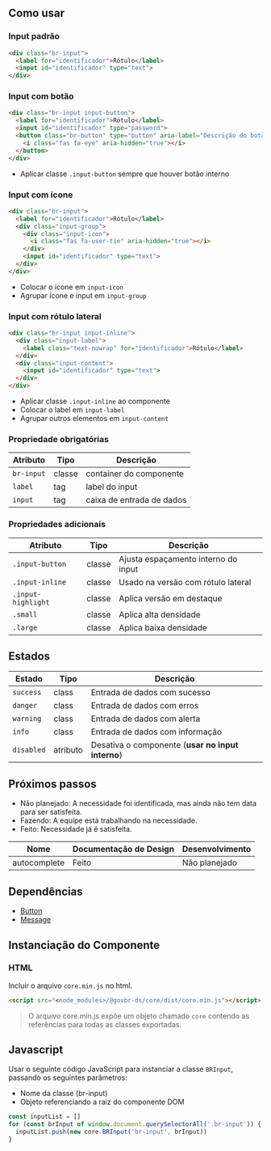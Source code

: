 [version]: # (15.1.2)

## Como usar

### Input padrão

```html
<div class="br-input">
  <label for="identificador">Rótulo</label>
  <input id="identificador" type="text">
</div>
```

### Input com botão

```html
<div class="br-input input-button">
  <label for="identificador">Rótulo</label>
  <input id="identificador" type="password">
  <button class="br-button" type="button" aria-label="Descrição do botão">
    <i class="fas fa-eye" aria-hidden="true"></i>
  </button>
</div>
```

-   Aplicar classe `.input-button` sempre que houver botão interno

### Input com ícone

```html
<div class="br-input">
  <label for="identificador">Rótulo</label>
  <div class="input-group">
    <div class="input-icon">
      <i class="fas fa-user-tie" aria-hidden="true"></i>
    </div>
    <input id="identificador" type="text">
  </div>
</div>
```

-   Colocar o ícone em `input-icon`
-   Agrupar ícone e input em `input-group`

### Input com rótulo lateral

```html
<div class="br-input input-inline">
  <div class="input-label">
    <label class="text-nowrap" for="identificador">Rótulo</label>
  </div>
  <div class="input-content">
    <input id="identificador" type="text">
  </div>
</div>
```

-   Aplicar classe `.input-inline` ao componente
-   Colocar o label em `input-label`
-   Agrupar outros elementos em `input-content`

### Propriedade obrigatórias

| Atributo   | Tipo   | Descrição                 |
| ---------- | ------ | ------------------------- |
| `br-input` | classe | container do componente   |
| `label`    | tag    | label do input            |
| `input`    | tag    | caixa de entrada de dados |

### Propriedades adicionais

| Atributo           | Tipo   | Descrição                           |
| ------------------ | ------ | ----------------------------------- |
| `.input-button`    | classe | Ajusta espaçamento interno do input |
| `.input-inline`    | classe | Usado na versão com rótulo lateral  |
| `.input-highlight` | classe | Aplica versão em destaque           |
| `.small`           | classe | Aplica alta densidade               |
| `.large`           | classe | Aplica baixa densidade              |

## Estados

| Estado     | Tipo     | Descrição                                         |
| ---------- | -------- | ------------------------------------------------- |
| `success`  | class    | Entrada de dados com sucesso                      |
| `danger`   | class    | Entrada de dados com erros                        |
| `warning`  | class    | Entrada de dados com alerta                       |
| `info`     | class    | Entrada de dados com informação                   |
| `disabled` | atributo | Desativa o componente (**usar no input interno**) |

## Próximos passos

-   Não planejado: A necessidade foi identificada, mas ainda não tem data para ser satisfeita.
-   Fazendo: A equipe está trabalhando na necessidade.
-   Feito: Necessidade já é satisfeita.

| Nome         | Documentação de Design | Desenvolvimento |
| ------------ | ---------------------- | --------------- |
| autocomplete | Feito                  | Não planejado   |

## Dependências

-   [Button](/components/button)
-   [Message](/components/message)

## Instanciação do Componente

### HTML

Incluir o arquivo `core.min.js` no html.

```html
<script src="<node_modules>/@govbr-ds/core/dist/core.min.js"></script>
```

> O arquivo core.min.js expõe um objeto chamado `core` contendo as referências para todas as classes exportadas.

## Javascript

Usar o seguinte código JavaScript para instanciar a classe `BRInput`, passando os seguintes parâmetros:

-   Nome da classe (br-input)
-   Objeto referenciando a raiz do componente DOM

```javascript
const inputList = []
for (const brInput of window.document.querySelectorAll('.br-input')) {
  inputList.push(new core.BRInput('br-input', brInput))
}
```
